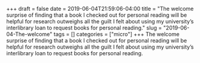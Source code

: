 +++draft = falsedate = 2019-06-04T21:59:06-04:00title = "The welcome surprise of finding that a book I checked out for personal reading will be helpful for research outweighs all the guilt I felt about using my university’s interlibrary loan to request books for personal reading."slug = "2019-06-04-The-welcome"tags = []categories = ["micro"]+++The welcome surprise of finding that a book I checked out for personal reading will be helpful for research outweighs all the guilt I felt about using my university’s interlibrary loan to request books for personal reading.